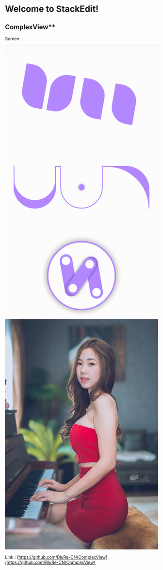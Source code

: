 # Welcome to StackEdit!
## ComplexView**
Screen : 

![enter image description here](image/Screenshot_2019-07-23-01-34-06.png)
![enter image description here](image/25551855_1473325806106179_4216908396507131572_n.jpg)

Link : [https://github.com/BluRe-CN/ComplexView](https://github.com/BluRe-CN/ComplexView)

